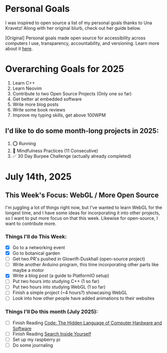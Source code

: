 Personal Goals
==============

I was inspired to open source a list of my personal goals thanks to Una Kravetz! Along with her original blurb, check out her guide below.

[Original] Personal goals made open source for accessibility across computers I use, transparency, accountability, and versioning. Learn more about it [here](http://una.im/personal-goals-guide).

# Overarching Goals for 2025

1. Learn C++
1. Learn Neovim
1. Contribute to two Open Source Projects (Only one so far)
1. Get better at embedded software
1. Write more blog posts
1. Write some book reviews
1. Improve my typing skills, get above 100WPM

## I'd like to do some month-long projects in 2025:

1. ⭕ Running
1. 🚧 Mindfulness Practices (11 Consecutive)
1. ✅ 30 Day Burpee Challenge (actually already completed)

# July 14th, 2025

## This Week's Focus: WebGL / More Open Source

I'm juggling a lot of things right now, but I've wanted to learn WebGL for the longest time, and I have some ideas for incorporating it into other projects, so I want to put more focus on that this week. Likewise for open-source, I want to contribute more.

### Things I'll do This Week:

- [x] Go to a networking event
- [x] Go to botanical garden
- [ ] Get two PR's pushed in Glowrift-Duskhall (open-source project)
- [ ] Write another Arduino program, this time incorporating other parts like maybe a motor
- [x] Write a blog post (a guide to PlatformIO setup)
- [ ] Put two hours into studying C++ (1 so far)
- [ ] Put two hours into studying WebGL (1 so far)
- [ ] Finish a simple project (~4 hours?) showcasing WebGL
- [ ] Look into how other people have added animations to their websites

### Things I'll Do this month (July 2025):

- [ ] Finish Reading [Code: The Hidden Language of Computer Hardware and Software](https://www.codehiddenlanguage.com/Chapter00/)
- [ ] Finish Reading [Search Inside Yourself](https://www.amazon.com/Search-Inside-Yourself-Unexpected-Achieving/dp/0062116932)
- [ ] Set up my raspberry pi
- [ ] Do some journaling
